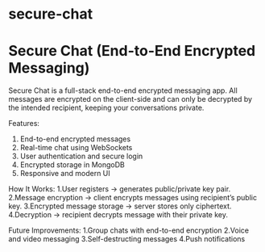# secure-chat
# Secure Chat (End-to-End Encrypted Messaging)
Secure Chat is a full-stack end-to-end encrypted messaging app. All messages are encrypted on the client-side and can only be decrypted by the intended recipient, keeping your conversations private.

Features:
1. End-to-end encrypted messages
2. Real-time chat using WebSockets
3. User authentication and secure login
4. Encrypted storage in MongoDB
5. Responsive and modern UI

How It Works:
1.User registers → generates public/private key pair.
2.Message encryption → client encrypts messages using recipient’s public key.
3.Encrypted message storage → server stores only ciphertext.
4.Decryption → recipient decrypts message with their private key.

Future Improvements:
1.Group chats with end-to-end encryption
2.Voice and video messaging
3.Self-destructing messages
4.Push notifications
